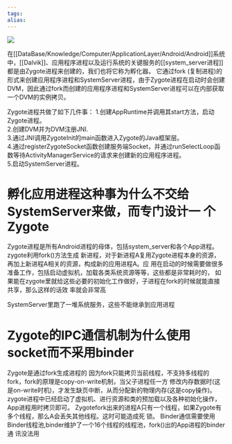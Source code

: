 ```yaml
---
tags: 
alias:
---
```


![](https://gd-hbimg.huaban.com/92961f8b40f74ba18f83194343ffba14bb6082d18aae-vyGrL4)

在[[DataBase/Knowledge/Computer/ApplicationLayer/Android/Android]]系统中，[[Dalvik]]、应用程序进程以及运行系统的关键服务的[[system_server进程]]都是由Zygote进程来创建的，我们也将它称为孵化器。
它通过fork  (复制进程)的形式来创建应用程序进程和SystemServer进程，由于Zygote进程在启动时会创建DVM，因此通过fork而创建的应用程序进程和SystemServer进程可以在内部获取一个DVM的实例拷贝。



Zygote进程共做了如下几件事：
1.创建AppRuntime并调用其start方法，启动Zygote进程。  
2.创建DVM并为DVM注册JNI.  
3.通过JNI调用ZygoteInit的main函数进入Zygote的Java框架层。  
4.通过registerZygoteSocket函数创建服务端Socket，并通过runSelectLoop函数等待ActivityManagerService的请求来创建新的应用程序进程。  
5.启动SystemServer进程。

# 孵化应用进程这种事为什么不交给SystemServer来做，而专门设计一 个Zygote
Zygote进程是所有Android进程的母体，包括system_server和各个App进程。zygote利用fork()方法生成 新进程，对于新进程A复用Zygote进程本身的资源，再加上新进程A相关的资源，构成新的应用进程A。应 用在启动的时候需要做很多准备工作，包括启动虚拟机，加载各类系统资源等等，这些都是非常耗时的， 如果能在zygote里就给这些必要的初始化工作做好，子进程在fork的时候就能直接共享，那么这样的话效 率就会非常高

SystemServer里跑了一堆系统服务，这些不能继承到应用进程

# Zygote的IPC通信机制为什么使用socket而不采用binder
Zygote是通过fork生成进程的 
因为fork只能拷贝当前线程，不支持多线程的fork，fork的原理是copy-on-write机制，当父子进程任一方 修改内存数据时(这是on-write时机)，才发生缺页中断，从而分配新的物理内存(这是copy操作)。 
zygote进程中已经启动了虚拟机、进行资源和类的预加载以及各种初始化操作，App进程用时拷贝即可。 Zygotefork出来的进程A只有一个线程，如果Zygote有多个线程，那么A会丢失其他线程。这时可能造成死 锁。 
Binder通信需要使用Binder线程池,binder维护了一个16个线程的线程池，fork()出的App进程的binder通 讯没法用


